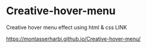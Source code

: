 # Creative-hover-menu
Creative hover menu effect using html &amp; css
LINK

https://montasserharbi.github.io/Creative-hover-menu/
